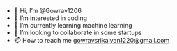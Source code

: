 - 👋 Hi, I’m @Gowrav1206
- 👀 I’m interested in coding
- 🌱 I’m currently learning machine learning
- 💞️ I’m looking to collaborate in some startups
- 📫 How to reach me gowravsrikalyan1220@gmail.com

<!---
Gowrav1206/Gowrav1206 is a ✨ special ✨ repository because its `README.md` (this file) appears on your GitHub profile.
You can click the Preview link to take a look at your changes.
--->
